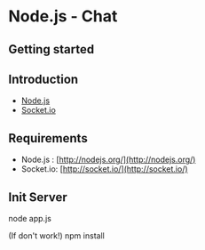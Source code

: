 Node.js - Chat
================


Getting started
---------------


Introduction
------------

- [Node.js](http://nodejs.org/)
- [Socket.io](http://socket.io/)


Requirements
------------

- Node.js :  [http://nodejs.org/](http://nodejs.org/)
- Socket.io:  [http://socket.io/](http://socket.io/)


Init Server
------------

node app.js

(If don't work!)
npm install